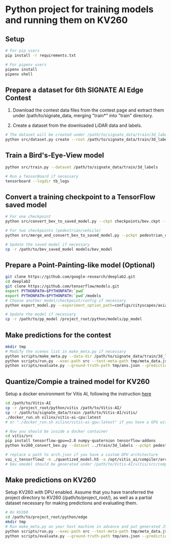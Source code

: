 # Python project for training models and running them on KV260

## Setup

```bash
# For pip users
pip install -r requirements.txt

# For pipenv users
pipenv install
pipenv shell
```

## Prepare a dataset for 6th SIGNATE AI Edge Contest

1. Download the contest data files from the contest page and extract them under /path/to/signate_data, merging "train\*" into "train" directory.

2. Create a dataset from the downloaded LiDAR data and labels.

```bash
# The dataset will be created under /path/to/signate_data/train/3d_labels/signate
python src/dataset.py create --root /path/to/signate_data/train/3d_labels
```

## Train a Bird's-Eye-View model

```bash
python src/train.py --dataset /path/to/signate_data/train/3d_labels

# Run a TensorBoard if necessary
tensorboard --logdir tb_logs
```

## Convert a training checkpoint to a TensorFlow saved model

```bash
# For one checkpoint
python src/convert_bev_to_saved_model.py --ckpt checkpoints/bev.ckpt --output /path/to/bev_saved_model

# For two checkpoints (pedestrian/vehicle)
python src/merge_and_convert_bev_to_saved_model.py --pckpt pedestrian_checkpoints/bev.ckpt --vckpt vehicle_checkpoints/bev.ckpt --output /path/to/bev_saved_model

# Update the saved model if necessary
cp -r /path/to/bev_saved_model models/bev_model
```

## Prepare a Point-Painting-like model (Optional)

```bash
git clone https://github.com/google-research/deeplab2.git
cd deeplab2
git clone https://github.com/tensorflow/models.git
export PYTHONPATH=$PYTHONPATH:`pwd`
export PYTHONPATH=$PYTHONPATH:`pwd`/models
# Choose another model/checkpoint/config if necessary
python export_model.py --experiment_option_path=configs/cityscapes/axial_deeplab/max_deeplab_s_backbone_os16.textproto --checkpoint_path=max_deeplab_s_backbone_os16_axial_deeplab_cityscapes_trainfine/ckpt-60000 --output_path=/path/to/pp_model

# Update the model if necessary
cp -r /path/to/pp_model /project_root/python/models/pp_model
```

## Make predictions for the contest

```bash
mkdir tmp
# Modify the scenes list in make_meta.py if necessary
python scripts/make_meta.py --data-dir /path/to/signate_data/train/3d_labels --output-path tmp
python scripts/run.py --exec-path src --test-meta-path tmp/meta_data.json --test-data-dir /path/to/signate_data/train/3d_labels --result-path tmp/result.json 2>/dev/null
python scripts/evaluate.py --ground-truth-path tmp/ans.json --predictions-path tmp/result.json
```

## Quantize/Compie a trained model for KV260

Setup a docker environment for Vitis AI, following the instruction [here](https://docs.xilinx.com/r/en-US/ug1414-vitis-ai/Getting-Started)

```bash
cd /path/to/Vitis-AI
cp -r /project_root/python/vitis /path/to/Vitis-AI/
cp -r /path/to/signate_data/train /path/to/Vitis-AI/vitis/
./docker_run.sh xilinx/vitis-ai-cpu:latest
# or "./docker_run.sh xilinx/vitis-ai-gpu:latest" if you have a GPU with nvidia-docker installed

# Now you should be inside a docker container
cd vitis/src
pip install tensorflow-gpu==2.8 numpy-quaternion tensorflow-addons
python kv260_convert_bev.py --dataset ../train/3d_labels --pckpt pedestrian_checkpoints/bev.ckpt --vckpt vehicle_checkpoints/bev.ckpt

# replace a path to arch.json if you have a custom DPU architecture
vai_c_tensorflow2 -m ./quantized_model.h5 -a /opt/vitis_ai/compiler/arch/DPUCZDX8G/KV260/arch.json -o ./compiled -n bev
# bev.xmodel should be generated under /path/to/Vitis-AI/vitis/src/compiled directory
```

## Make predictions on KV260

Setup KV260 with DPU enabled.
Assume that you have transferred the project directory to KV260 (/path/to/project_root/), as well as a partial dataset necessary for making predictions and evaluating them.

```bash
# On KV260
cd /path/to/project_root/python/edge
mkdir tmp
# Run make_meta.py on your host machine in advance and put generated JSON files under the tmp directory.
python scripts/run.py --exec-path src --test-meta-path tmp/meta_data.json --test-data-dir /path/to/dataset/3d_labels --result-path tmp/result.json
python scripts/evaluate.py --ground-truth-path tmp/ans.json --predictions-path tmp/result.json
```
